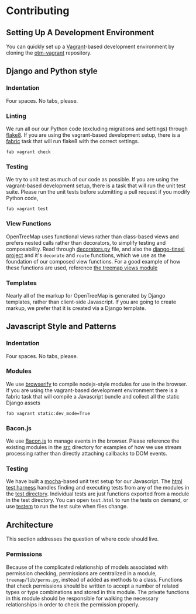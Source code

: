 # Contributing

## Setting Up A Development Environment

You can quickly set up a [Vagrant](https://www.vagrantup.com/)-based development environment by
cloning the [otm-vagrant](https://github.com/opentreemap/otm2-vagrant)
repository.

## Django and Python style

### Indentation

Four spaces. No tabs, please.

### Linting

We run all our our Python code (excluding migrations and settings)
through [flake8](https://flake8.readthedocs.org/en/2.2.3/). If you are
using the vagrant-based development setup, there is a
[fabric](http://www.fabfile.org/) task that will run flake8 with the
correct settings.

```
fab vagrant check
```

### Testing

We try to unit test as much of our code as possible.
If you are using the vagrant-based development setup, there is a task that will run the unit test suite.
Please run the unit tests before submitting a pull request if you modify Python code,

```
fab vagrant test
```

### View Functions

OpenTreeMap uses functional views rather than class-based views and
prefers nested calls rather than decorators, to simplify testing and
composability. Read through [decorators.py](https://github.com/OpenTreeMap/otm-core/blob/master/opentreemap/treemap/decorators.py)
file, and also the [django-tinsel project](https://github.com/azavea/django-tinsel) and it's `decorate` and `route` functions, which we use as the foundation of our composed view
functions. For a good example of how these functions are used,
reference [the treemap views module](https://github.com/OpenTreeMap/otm-core/blob/master/opentreemap/treemap/views/__init__.py)

### Templates

Nearly all of the markup for OpenTreeMap is generated by Django
templates, rather than client-side Javascript. If you are going to
create markup, we prefer that it is created via a Django template.

## Javascript Style and Patterns

### Indentation

Four spaces. No tabs, please.

### Modules

We use [browserify](http://browserify.org/) to compile nodejs-style
modules for use in the browser. If you are using the vagrant-based
development environment there is a fabric task that will compile a
Javascript bundle and collect all the static Django assets

```
fab vagrant static:dev_mode=True
```

### Bacon.js

We use [Bacon.js](http://baconjs.github.io/) to manage events in the
browser. Please reference the existing modules in the
[src](https://github.com/OpenTreeMap/otm-core/tree/master/opentreemap/treemap/js/src)
directory for examples of how we use stream processing rather than
directly attaching callbacks to DOM events.

### Testing

We have built a [mocha](http://visionmedia.github.io/mocha/)-based
unit test setup for our Javascript. The
[html test harness](https://github.com/OpenTreeMap/otm-core/blob/master/opentreemap/treemap/js/test/test.html)
handles finding and executing tests from any of the modules in the
[test directory](https://github.com/OpenTreeMap/otm-core/tree/master/opentreemap/treemap/js/test).
Individual tests are just functions exported from a module in the test
directory. You can open ``test.html`` to run the tests on demand, or
use [testem](https://github.com/airportyh/testem) to run the test
suite when files change.

## Architecture

This section addresses the question of where code should live.

### Permissions

Because of the complicated relationship of models associated with permission checking, permissions are centralized in a module, `treemap/lib/perms.py`, instead of added as methods to a class. Functions that check permissions should be written to accept a number of related types or type combinations and stored in this module. The private functions in this module should be responsible for walking the necessary relationships in order to check the permission properly.


